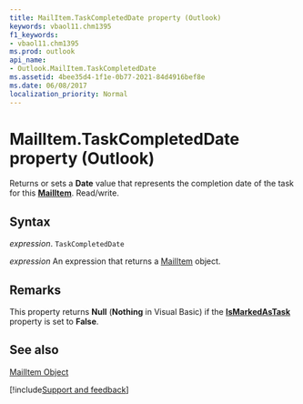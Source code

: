 ```yaml
---
title: MailItem.TaskCompletedDate property (Outlook)
keywords: vbaol11.chm1395
f1_keywords:
- vbaol11.chm1395
ms.prod: outlook
api_name:
- Outlook.MailItem.TaskCompletedDate
ms.assetid: 4bee35d4-1f1e-0b77-2021-84d4916bef8e
ms.date: 06/08/2017
localization_priority: Normal
---
```



# MailItem.TaskCompletedDate property (Outlook)

Returns or sets a  **Date** value that represents the completion date of the task for this **[MailItem](Outlook.MailItem.md)**. Read/write.


## Syntax

_expression_. `TaskCompletedDate`

 _expression_ An expression that returns a [MailItem](Outlook.MailItem.md) object.


## Remarks

This property returns  **Null** (**Nothing** in Visual Basic) if the **[IsMarkedAsTask](Outlook.MailItem.IsMarkedAsTask.md)** property is set to **False**.


## See also


[MailItem Object](Outlook.MailItem.md)

[!include[Support and feedback](~/includes/feedback-boilerplate.md)]